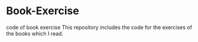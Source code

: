 # Book-Exercise
code of book exercise
This repository includes the code for the exercises of the books which I read.
